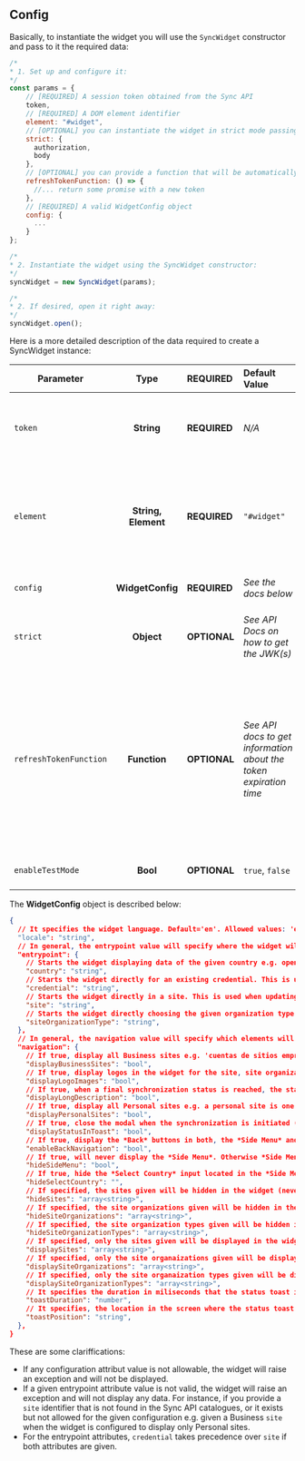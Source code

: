 ## Config

Basically, to instantiate the widget you will use the `SyncWidget` constructor and pass to it the required data:

```javascript
/*
* 1. Set up and configure it:
*/
const params = {
    // [REQUIRED] A session token obtained from the Sync API
    token,
    // [REQUIRED] A DOM element identifier
    element: "#widget",
    // [OPTIONAL] you can instantiate the widget in strict mode passing the JSON Web Keys JWK(s) as provided in the session object obtained from the Sync API:
    strict: {
      authorization,
      body
    },
    // [OPTIONAL] you can provide a function that will be automatically used by the widget to refresh it's token when this is expired. This function will must return a promise with the new token value.
    refreshTokenFunction: () => {
      //... return some promise with a new token
    },
    // [REQUIRED] A valid WidgetConfig object
    config: {
      ...
    }
};

/*
* 2. Instantiate the widget using the SyncWidget constructor:
*/
syncWidget = new SyncWidget(params);

/*
* 2. If desired, open it right away:
*/
syncWidget.open();
```

Here is a more detailed description of the data required to create a SyncWidget instance:

| **Parameter** | **Type** | **REQUIRED** | **Default Value** | **Description** |
|-|:-:|:-|:-|:-|
| `token` | **String** | **REQUIRED** | *N/A* | A valid *Sync API* **token** whether for Sandbox or Production environments |
| `element` | **String, Element** | **REQUIRED** | `"#widget"` | A valid *HTML DOM* element selector in which the widget will be rendered OR an **Element** instance from the *DOM* |
| `config` | **WidgetConfig** | **REQUIRED** |  *See the docs below* | A valid **WidgetConfig** object |
| `strict` | **Object** | **OPTIONAL** | *See API Docs on how to get the JWK(s)* | A valid set authorization and body JSON Web Keys |
| `refreshTokenFunction` | **Function** | **OPTIONAL** |  *See API docs to get information about the token expiration time* | A valid *Javascript* function that must return a promise with the payload `{ token: "...token...", strict: { authorization: "...", body: "..." } }`. "strict" is only required if widget is set up in Strict Mode. |
| `enableTestMode` | **Bool** | **OPTIONAL** |  `true`, `false` | If test mode wants to be enabled. |

The **WidgetConfig** object is described below:

```json
{
  // It specifies the widget language. Default='en'. Allowed values: 'en' or 'es'. 
  "locale": "string",
  // In general, the entrypoint value will specify where the widget will start when instantiated. Default={}.
  "entrypoint": {
    // Starts the widget displaying data of the given country e.g. open the widget displaying the sites of Argentina. Sample values: "MX", "AR", "CO", etc. You need to use the country ISO code. Default="MX"
    "country": "string",
    // Starts the widget directly for an existing credential. This is used when forcing the synchronization of an existing credential. It has to be a valid id_credential. Default=null
    "credential": "string",
    // Starts the widget directly in a site. This is used when updating username, password, etc of a credential of a given site e.g. open the widget directly in Santander Empresas site. It has to be a valid id_site. Default=null
    "site": "string",
    // Starts the widget directly choosing the given organization type e.g. Open the widget directly for the Government organization type. It has to be a valid id_site_organization_type. Default=null
    "siteOrganizationType": "string",
  },
  // In general, the navigation value will specify which elements will be displayed and thus limit or extend the navigation capabilities for the end-user:   
  "navigation": {
    // If true, display all Business sites e.g. 'cuentas de sitios empresariales'. Default=true 
    "displayBusinessSites": "bool",
    // If true, display logos in the widget for the site, site organizations, and the site logo in the status toast. If false, no logos will be displayed. Default=true
    "displayLogoImages": "bool",
    // If true, when a final synchronization status is reached, the status toast will automatically expand and display the long description explaining the final result. This is useful when an error is obtained so that the end-user knows exactly what happened. Default=false
    "displayLongDescription": "bool",
    // If true, display all Personal sites e.g. a personal site is one that is not business. Default=true 
    "displayPersonalSites": "bool",
    // If true, close the modal when the synchronization is initiated (websocket starts) and thus the process will continue in a status toast. If false, the synchronization process will carry on in the modal (if the user closes the modal, then the toast will be displayed). Default=false
    "displayStatusInToast": "bool",
    // If true, display the *Back* buttons in both, the *Side Menu* and in the *Credential Input Form* allowing the end-user to move back in the widget. Otherwise these back buttons will be hidden thus preventing the user from nagivating back once a site is selected for synchronization. Default=true
    "enableBackNavigation": "bool",
    // If true, will never display the *Side Menu*. Otherwise *Side Menu* will be accesible and can be expanded and closed using a hamburger button. Default=false
    "hideSideMenu": "bool",
    // If true, hide the *Select Country* input located in the *Side Menu*. Default=false
    "hideSelectCountry": "",
    // If specified, the sites given will be hidden in the widget (never displayed). The array must contain id_site(s) or site's names (as returned by the API). Default=[]. Sample=['CIEC']
    "hideSites": "array<string>",
    // If specified, the site organizations given will be hidden in the widget (never displayed). The array must contain id_site_organization(s) or site organization's names (as returned by the API). Default=[]. Sample=['SAT']
    "hideSiteOrganizations": "array<string>",
    // If specified, the site organization types given will be hidden in the widget (never displayed). The array must contain id_site_organization_type(s) or site organization type's names (as returned by the API). Default=[]. Sample=['Government']
    "hideSiteOrganizationTypes": "array<string>",
    // If specified, only the sites given will be displayed in the widget. The array must contain id_site(s) or site's names (as returned by the API). Default=[]. Sample=['CIEC']
    "displaySites": "array<string>",
    // If specified, only the site organaizations given will be displayed in the widget. The array must contain id_site_organization(s) or site organization's names (as returned by the API). Default=[]. Sample=['SAT']
    "displaySiteOrganizations": "array<string>",
    // If specified, only the site organaization types given will be displayed in the widget. The array must contain id_site_organization_type(s) or site organization type's names (as returned by the API). Default=[]. Sample=['Government']
    "displaySiteOrganizationTypes": "array<string>",
    // It specifies the duration in miliseconds that the status toast is to be kept opened when the final status is successful. If the final status is error, the end-user will always need to close the toast manually. Default=5000
    "toastDuration": "number",
    // It specifies, the location in the screen where the status toast is to be displayed. Default='top-right'. Alowed values: 'top-left', 'top-center', 'top-right', 'bottom-left', 'bottom-center', 'bottom-right'
    "toastPosition": "string",
  },
}
```

These are some clariffications:

- If any configuration attribut value is not allowable, the widget will raise an exception and will not be displayed.
- If a given entrypoint attribute value is not valid, the widget will raise an exception and will not display any data. For instance, if you provide a `site` identifier that is not found in the Sync API catalogues, or it exists but not allowed for the given configuration e.g. given a Business `site` when the widget is configured to display only Personal sites.
- For the entrypoint attributes, `credential` takes precedence over `site` if both attributes are given.

